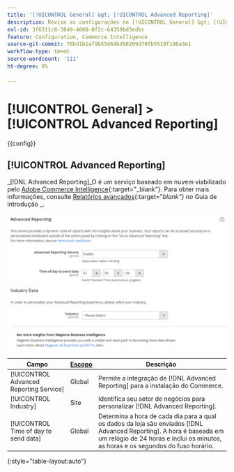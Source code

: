 ```yaml
---
title: '[!UICONTROL General] &gt; [!UICONTROL Advanced Reporting]'
description: Revise as configurações no [!UICONTROL General] &gt; [!UICONTROL Advanced Reporting] página do Administrador do Commerce.
exl-id: 3f6311c8-3849-4608-8f2c-64359bd3edbc
feature: Configuration, Commerce Intelligence
source-git-commit: 76bd1b1af9b55d69bd98209d70fb5518f190a3e1
workflow-type: tm+mt
source-wordcount: '111'
ht-degree: 0%

---
```


# [!UICONTROL General] > [!UICONTROL Advanced Reporting]

{{config}}

## [!UICONTROL Advanced Reporting]

_[!DNL Advanced Reporting]_O é um serviço baseado em nuvem viabilizado pelo [Adobe Commerce Intelligence][1]{:target=&quot;_blank&quot;}. Para obter mais informações, consulte [Relatórios avançados][2]{:target=&quot;_blank&quot;} no_ Guia de introdução _.

![Relatórios avançados](./assets/advanced-reporting.png)<!-- zoom -->

<!-- [Advanced Reporting](https://docs.magento.com/user-guide/reports/advanced-reporting.html) -->

| Campo | [Escopo](../../getting-started/websites-stores-views.md#scope-settings) | Descrição |
|--- |--- |--- |
| [!UICONTROL Advanced Reporting Service] | Global | Permite a integração de [!DNL Advanced Reporting] para a instalação do Commerce. |
| [!UICONTROL Industry] | Site | Identifica seu setor de negócios para personalizar [!DNL Advanced Reporting]. |
| [!UICONTROL Time of day to send data] | Global | Determina a hora de cada dia para a qual os dados da loja são enviados [!DNL Advanced Reporting]. A hora é baseada em um relógio de 24 horas e inclui os minutos, as horas e os segundos do fuso horário. |

{:style=&quot;table-layout:auto&quot;}

[1]: https://experienceleague.adobe.com/docs/commerce-business-intelligence/mbi/getting-started.html
[2]: https://experienceleague.adobe.com/docs/commerce-admin/start/reporting/business-intelligence.html#advanced-reporting
